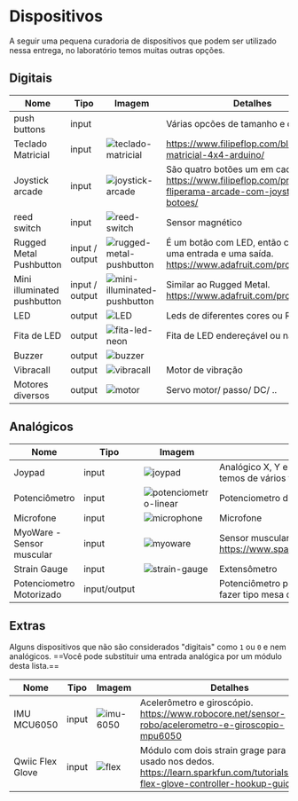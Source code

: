 # Dispositivos

A seguir uma pequena curadoria de dispositivos que podem ser utilizado nessa entrega, no laboratório temos 
muitas outras opções.

## Digitais

| Nome                        | Tipo           | Imagem                         | Detalhes                                                                                                           |
|-----------------------------|----------------|--------------------------------|--------------------------------------------------------------------------------------------------------------------|
| push buttons                | input          |                                | Várias opcões de tamanho e de cores                                                                                |
| Teclado Matricial           | input          | ![teclado-matricial]           | https://www.filipeflop.com/blog/teclado-matricial-4x4-arduino/                                                     |
| Joystick arcade             | input          | ![joystick-arcade]             | São quatro botões um em cada canto. https://www.filipeflop.com/produto/kit-fliperama-arcade-com-joystick-e-botoes/ |
| reed switch                 | input          | ![reed-switch]                 | Sensor magnético                                                                                                   |
| Rugged Metal Pushbutton     | input / output | ![rugged-metal-pushbutton]     | É um botão com LED, então conta como uma entrada e uma saída.  https://www.adafruit.com/product/560                |
| Mini illuminated pushbutton | input / output | ![mini-illuminated-pushbutton] | Similar ao Rugged Metal. https://www.adafruit.com/product/3105                                                     |
| LED                         | output         | ![LED]                         | Leds de diferentes cores ou RGB                                                                                    |
| Fita de LED                 | output         | ![fita-led-neon]               | Fita de LED endereçável ou não                                                                                     |
| Buzzer                      | output         | ![buzzer]                               |                                                                                                                    |
| Vibracall                   | output         | ![vibracall]                   | Motor de vibração                                                                                                  |
| Motores diversos            | output         | ![motor]                       | Servo motor/ passo/ DC/ ..                                                                                         |
   
  [rugged-metal-pushbutton]: https://cdn-shop.adafruit.com/970x728/560-00.jpg
  [mini-illuminated-pushbutton]: https://cdn-shop.adafruit.com/970x728/3105-02.jpg
  [joystick-arcade]: https://www.filipeflop.com/wp-content/uploads/2017/07/6-2.jpg
  [reed-switch]: https://http2.mlstatic.com/D_NQ_NP_2X_989923-MLB47181158538_082021-F.webp
  [fita-led-neon]: https://http2.mlstatic.com/D_NQ_NP_2X_843229-MLB49006608846_022022-F.webp
  [vibracall]: https://http2.mlstatic.com/D_NQ_NP_2X_681188-MLB45655111933_042021-F.webp
  [teclado-matricial]: https://www.filipeflop.com/wp-content/uploads/2014/07/Teclado_Matricial_Membrana.png
  [LED]: https://upload.wikimedia.org/wikipedia/commons/thumb/9/9e/Verschiedene_LEDs.jpg/1125px-Verschiedene_LEDs.jpg
  [motor]: https://upload.wikimedia.org/wikipedia/commons/thumb/8/83/Nema_17_Stepper_Motor.jpg/330px-Nema_17_Stepper_Motor.jpg
  [buzzer]: https://www.vidadesilicio.com.br/wp-content/uploads/63d2d4bd7cffce9e31bfba1ce961d4d9-jpg.webp
  
## Analógicos

| Nome                      | Tipo         | Imagem                  | Detalhes                                                         |
|---------------------------|--------------|-------------------------|------------------------------------------------------------------|
| Joypad                    | input        | ![joypad]               | Analógico X, Y e botão de pressionado, temos de vários formatos. |
| Potenciômetro             | input        | ![potenciometro-linear] | Potenciometro de diversos formatos                               |
| Microfone                 | input        | ![microphone]           | Microfone                                                        |
| MyoWare - Sensor muscular | input        | ![myoware]              | Sensor muscular  - https://www.sparkfun.com/products/13723       |
| Strain Gauge              | input        | ![strain-gauge]         | Extensômetro                                                     |
| Potenciometro Motorizado  | input/output |                         | Potenciômetro porém com motor (para fazer tipo mesa de som)      |

  [joypad]: https://m.media-amazon.com/images/I/31aD2lguyFL._AC_UF1000,1000_QL80_.jpg
  [potenciometro-linear]: https://upload.wikimedia.org/wikipedia/commons/thumb/0/0a/Electronic-Component-Potentiometer.jpg/330px-Electronic-Component-Potentiometer.jpg
  [microphone]: https://http2.mlstatic.com/D_NQ_NP_2X_785126-MLB45191016046_032021-F.webp
  [myoware]: https://cdn.sparkfun.com//assets/parts/1/1/2/3/3/13723-MyoWare_Muscle_Sensor-02.jpg
  [strain-gauge]: https://cdn.awsli.com.br/600x700/78/78150/produto/16307142/3d0e1668ad.jpg
  
## Extras

Alguns dispositivos que não são considerados "digitais" como `1` ou `0` e nem analógicos. ==Você pode substituir uma entrada analógica por um módulo desta lista.==

| Nome        | Tipo  | Imagem      | Detalhes                                                                                          |
|-------------|-------|-------------|---------------------------------------------------------------------------------------------------|
| IMU MCU6050 | input | ![imu-6050] | Acelerômetro e giroscópio. https://www.robocore.net/sensor-robo/acelerometro-e-giroscopio-mpu6050 |
| Qwiic Flex Glove | input | ![flex] | Módulo com dois strain grage para ser usado nos dedos. https://learn.sparkfun.com/tutorials/qwiic-flex-glove-controller-hookup-guide/all |

  [imu-6050]: https://d229kd5ey79jzj.cloudfront.net/974/images/974_3_H.png?20220304092715
  [flex]: https://cdn.sparkfun.com/r/500-500/assets/parts/1/2/8/6/2/14666-SparkFun_Qwiic_Flex_Glove_Controller-01.jpg
  
  

